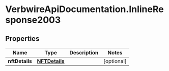 # VerbwireApiDocumentation.InlineResponse2003

## Properties
Name | Type | Description | Notes
------------ | ------------- | ------------- | -------------
**nftDetails** | [**NFTDetails**](NFTDetails.md) |  | [optional] 
